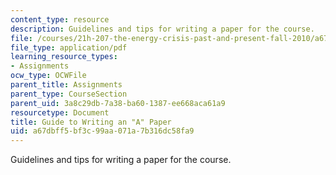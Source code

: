 ```yaml
---
content_type: resource
description: Guidelines and tips for writing a paper for the course.
file: /courses/21h-207-the-energy-crisis-past-and-present-fall-2010/a67dbff5bf3c99aa071a7b316dc58fa9_MIT21H_207F10_10tips.pdf
file_type: application/pdf
learning_resource_types:
- Assignments
ocw_type: OCWFile
parent_title: Assignments
parent_type: CourseSection
parent_uid: 3a8c29db-7a38-ba60-1387-ee668aca61a9
resourcetype: Document
title: Guide to Writing an "A" Paper
uid: a67dbff5-bf3c-99aa-071a-7b316dc58fa9
---
```

Guidelines and tips for writing a paper for the course.

